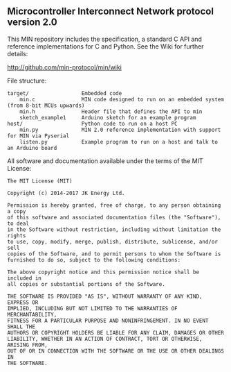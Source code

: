 ## Microcontroller Interconnect Network protocol version 2.0

This MIN repository includes the specification, a standard C API and
reference implementations for C and Python. See the Wiki for further
details:

http://github.com/min-protocol/min/wiki

File structure:

    target/	                Embedded code
        min.c               MIN code designed to run on an embedded system (from 8-bit MCUs upwards)
        min.h               Header file that defines the API to min
	    sketch_example1     Arduino sketch for an example program
    host/                   Python code to run on a host PC
        min.py              MIN 2.0 reference implementation with support for MIN via Pyserial
	    listen.py           Example program to run on a host and talk to an Arduino board

All software and documentation available under the terms of the MIT License:

	The MIT License (MIT)
	
	Copyright (c) 2014-2017 JK Energy Ltd.
	
	Permission is hereby granted, free of charge, to any person obtaining a copy
	of this software and associated documentation files (the "Software"), to deal
	in the Software without restriction, including without limitation the rights
	to use, copy, modify, merge, publish, distribute, sublicense, and/or sell
	copies of the Software, and to permit persons to whom the Software is
	furnished to do so, subject to the following conditions:
	
	The above copyright notice and this permission notice shall be included in
	all copies or substantial portions of the Software.
	
	THE SOFTWARE IS PROVIDED "AS IS", WITHOUT WARRANTY OF ANY KIND, EXPRESS OR
	IMPLIED, INCLUDING BUT NOT LIMITED TO THE WARRANTIES OF MERCHANTABILITY,
	FITNESS FOR A PARTICULAR PURPOSE AND NONINFRINGEMENT. IN NO EVENT SHALL THE
	AUTHORS OR COPYRIGHT HOLDERS BE LIABLE FOR ANY CLAIM, DAMAGES OR OTHER
	LIABILITY, WHETHER IN AN ACTION OF CONTRACT, TORT OR OTHERWISE, ARISING FROM,
	OUT OF OR IN CONNECTION WITH THE SOFTWARE OR THE USE OR OTHER DEALINGS IN
	THE SOFTWARE.
